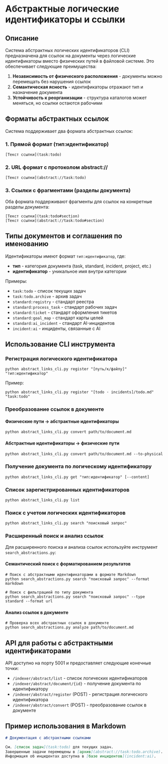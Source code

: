 # Абстрактные логические идентификаторы и ссылки

## Описание

Система абстрактных логических идентификаторов (CLI) предназначена для ссылок на документы через логические идентификаторы вместо физических путей в файловой системе. Это обеспечивает следующие преимущества:

1. **Независимость от физического расположения** - документы можно перемещать без нарушения ссылок
2. **Семантическая ясность** - идентификаторы отражают тип и назначение документа
3. **Устойчивость к реорганизации** - структура каталогов может меняться, но ссылки остаются рабочими

## Форматы абстрактных ссылок

Система поддерживает два формата абстрактных ссылок:

### 1. Прямой формат (тип:идентификатор)

```
[Текст ссылки](task:todo)
```

### 2. URL формат с протоколом abstract://

```
[Текст ссылки](abstract://task:todo)
```

### 3. Ссылки с фрагментами (разделы документа)

Оба формата поддерживают фрагменты для ссылок на конкретные разделы документа:

```
[Текст ссылки](task:todo#section)
[Текст ссылки](abstract://task:todo#section)
```

## Типы документов и соглашения по именованию

Идентификаторы имеют формат `тип:идентификатор`, где:

- **тип** - категория документа (task, standard, incident, project, etc.)
- **идентификатор** - уникальное имя внутри категории

Примеры:
- `task:todo` - список текущих задач
- `task:todo.archive` - архив задач
- `standard:registry` - стандарт реестра
- `standard:process_task` - стандарт рабочих задач
- `standard:ticket` - стандарт оформления тикетов
- `standard:goal_map` - стандарт карты целей
- `standard:ai_incident` - стандарт AI-инцидентов
- `incident:ai` - инциденты, связанные с AI

## Использование CLI инструмента

### Регистрация логического идентификатора

```
python abstract_links_cli.py register "[путь/к/файлу]" "тип:идентификатор"
```

Пример:
```
python abstract_links_cli.py register "[todo · incidents]/todo.md" "task:todo"
```

### Преобразование ссылок в документе

#### Физические пути -> абстрактные идентификаторы
```
python abstract_links_cli.py convert path/to/document.md
```

#### Абстрактные идентификаторы -> физические пути
```
python abstract_links_cli.py convert path/to/document.md --to-physical
```

### Получение документа по логическому идентификатору

```
python abstract_links_cli.py get "тип:идентификатор" [--content]
```

### Список зарегистрированных идентификаторов

```
python abstract_links_cli.py list
```

### Поиск с учетом логических идентификаторов

```
python abstract_links_cli.py search "поисковый запрос"
```

### Расширенный поиск и анализ ссылок

Для расширенного поиска и анализа ссылок используйте инструмент `search_abstractions.py`:

#### Семантический поиск с форматированием результатов

```
# Поиск с абстрактными идентификаторами в формате Markdown
python search_abstractions.py search "поисковый запрос" --format markdown

# Поиск с фильтрацией по типу документа
python search_abstractions.py search "поисковый запрос" --type standard --format url
```

#### Анализ ссылок в документе

```
# Проверка всех абстрактных ссылок в документе
python search_abstractions.py analyze path/to/document.md
```

## API для работы с абстрактными идентификаторами

API доступно на порту 5001 и предоставляет следующие конечные точки:

- `/indexer/abstract/list` - список логических идентификаторов
- `/indexer/abstract/document/{id}` - получение документа по идентификатору
- `/indexer/abstract/register` (POST) - регистрация логического идентификатора
- `/indexer/abstract/convert` (POST) - преобразование ссылок в документе

## Пример использования в Markdown

```markdown
# Документация с абстрактными ссылками

См. [список задач](task:todo) для текущих задач.
Завершенные задачи перемещены в [архив](abstract://task:todo.archive).
Информация об инцидентах доступна в [базе инцидентов](incident:ai).
```